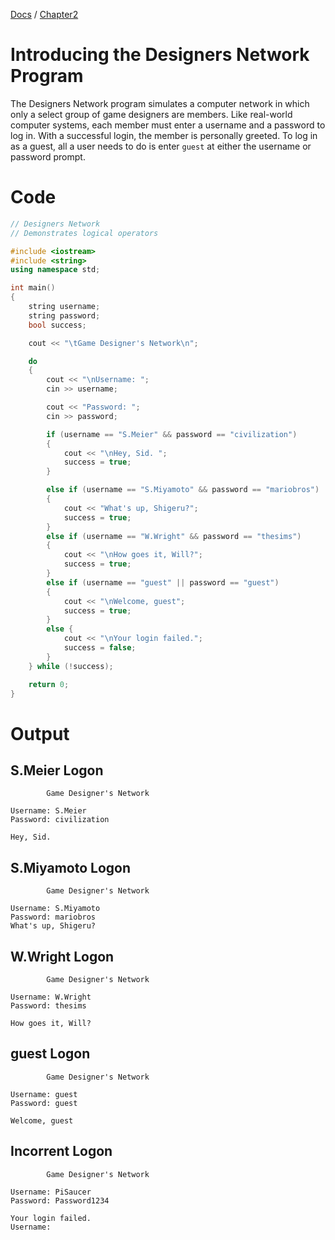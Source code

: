 [Docs](../../docs/) / [Chapter2](../)

# Introducing the Designers Network Program

The Designers Network program simulates a computer network in which only a select group of game designers are members. Like real-world computer systems, each member must enter a username and a password to log in. With a successful login, the member is personally greeted. To log in as a guest, all a user needs to do is enter `guest` at either the username or password prompt. 

# Code
```cpp
// Designers Network
// Demonstrates logical operators

#include <iostream>
#include <string>
using namespace std;

int main()
{
	string username;
	string password;
	bool success;

	cout << "\tGame Designer's Network\n";

	do
	{
		cout << "\nUsername: ";
		cin >> username;

		cout << "Password: ";
		cin >> password;

		if (username == "S.Meier" && password == "civilization")
		{
			cout << "\nHey, Sid. ";
			success = true;
		}

		else if (username == "S.Miyamoto" && password == "mariobros")
		{
			cout << "What's up, Shigeru?";
			success = true;
		}
		else if (username == "W.Wright" && password == "thesims")
		{
			cout << "\nHow goes it, Will?";
			success = true;
		}
		else if (username == "guest" || password == "guest")
		{
			cout << "\nWelcome, guest";
			success = true;
		}
		else {
			cout << "\nYour login failed.";
			success = false;
		}
	} while (!success);

	return 0;
}
```

# Output 

## S.Meier Logon
```
        Game Designer's Network

Username: S.Meier
Password: civilization

Hey, Sid.
```

## S.Miyamoto Logon
```
        Game Designer's Network

Username: S.Miyamoto
Password: mariobros
What's up, Shigeru?
```

## W.Wright Logon
```
        Game Designer's Network

Username: W.Wright
Password: thesims

How goes it, Will?
```

## guest Logon
```
        Game Designer's Network

Username: guest
Password: guest

Welcome, guest
```

## Incorrent Logon
```
        Game Designer's Network

Username: PiSaucer
Password: Password1234

Your login failed.
Username:
```
